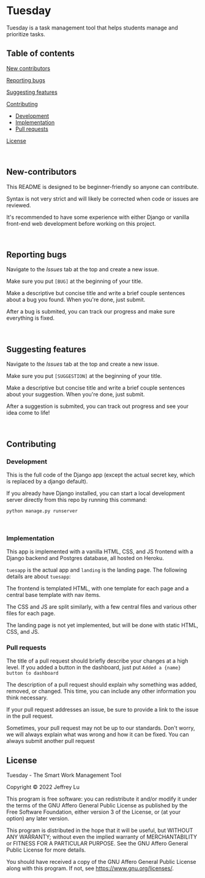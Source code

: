 # Tuesday
Tuesday is a task management tool that helps students manage and prioritize tasks.

## Table of contents

[New contributors](#New-contributors)

[Reporting bugs](#Reporting-bugs)

[Suggesting features](#Suggesting-features)

[Contributing](#Contributing)
 - [Development](#Development)
 - [Implementation](#Implementation)
 - [Pull requests](#Pull-requests)

[License](#License)

&nbsp;

## New-contributors

This README is designed to be beginner-friendly so anyone can contribute.

Syntax is not very strict and will likely be corrected when code or issues are reviewed.

It's recommended to have some experience with either Django or vanilla front-end web development before working on this project.

&nbsp;

## Reporting bugs

Navigate to the *Issues* tab at the top and create a new issue.

Make sure you put `[BUG]` at the beginning of your title.

Make a descriptive but concise title and write a brief couple sentences about a bug you found.
When you're done, just submit. 

After a bug is submited, you can track our progress and make sure everything is fixed.

&nbsp;

## Suggesting features

Navigate to the *Issues* tab at the top and create a new issue.

Make sure you put `[SUGGESTION]` at the beginning of your title.

Make a descriptive but concise title and write a brief couple sentences about your suggestion.
When you're done, just submit. 

After a suggestion is submited, you can track out progress and see your idea come to life!

&nbsp;

## Contributing

### Development

This is the full code of the Django app (except the actual secret key, which is replaced by a django default).

If you already have Django installed, you can start a local development server directly from this repo by running this command:
```
python manage.py runserver
```

&nbsp;

### Implementation

This app is implemented with a vanilla HTML, CSS, and JS frontend with a Django backend and Postgres database, all hosted on Heroku.

`tuesapp` is the actual app and `landing` is the landing page. The following details are about `tuesapp`:

The frontend is templated HTML, with one template for each page and a central base template with nav items.

The CSS and JS are split similarly, with a few central files and various other files for each page.

The landing page is not yet implemented, but will be done with static HTML, CSS, and JS.

### Pull requests

The title of a pull request should briefly describe your changes at a high level.
If you added a button in the dashboard, just put `Added a {name} button to dashboard`

The description of a pull request should explain why something was added, removed, or changed.
This time, you can include any other information you think necessary.

If your pull request addresses an issue, be sure to provide a link to the issue in the pull request.

Sometimes, your pull request may not be up to our standards.
Don't worry, we will always explain what was wrong and how it can be fixed.
You can always submit another pull request

## License

Tuesday - The Smart Work Management Tool

Copyright © 2022 Jeffrey Lu

This program is free software: you can redistribute it and/or modify
it under the terms of the GNU Affero General Public License as published
by the Free Software Foundation, either version 3 of the License, or
(at your option) any later version.

This program is distributed in the hope that it will be useful,
but WITHOUT ANY WARRANTY; without even the implied warranty of
MERCHANTABILITY or FITNESS FOR A PARTICULAR PURPOSE.  See the
GNU Affero General Public License for more details.

You should have received a copy of the GNU Affero General Public License
along with this program.  If not, see <https://www.gnu.org/licenses/>.
